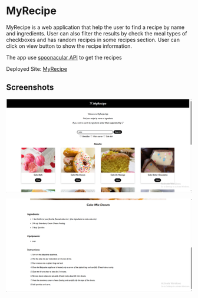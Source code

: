 # MyRecipe

MyRecipe is a web application that help the user to find a recipe by name and ingredients.
User can also filter the results by check the meal types of checkboxes and has random recipes in some recipes section.
User can click on view button to show the recipe information.

The app use [spoonacular API](https://spoonacular.com/food-api) to get the recipes

Deployed Site: [MyRecipe](https://ahmedehab2022.github.io/MyRecipe/)

## Screenshots

![Home Page of MyRecipe showing the search bar and meal type filters](/Screenshots/home.png)

![Detailed recipe page showing ingredients, equipment, and instructions](/Screenshots/recipe.png)
